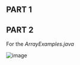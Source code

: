 ## PART 1
 
## PART 2

For the *ArrayExamples.java* 

![image](https://user-images.githubusercontent.com/114626503/195946539-6cf73d9d-06c6-4c4d-abe8-5a1ca004ae09.png)

